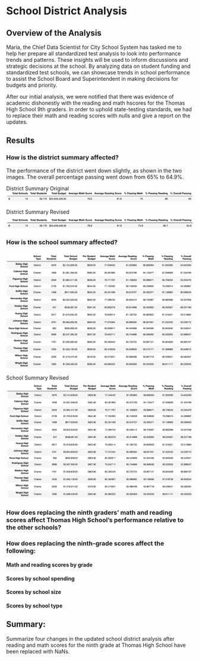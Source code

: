 # School District Analysis

## Overview of the Analysis
Maria, the Chief Data Scientist for City School System has tasked me to help her prepare all standardized test analysis to look into performance trends and patterns. These insights will be used to inform discussions and strategic decisions at the school. By analyzing data on student funding and standardized test schools, we can showcase trends in school performance to assist the School Board and Superintendent in making decisions for budgets and priority. 

After our initial analysis, we were notified that there was evidence of academic dishonestly with the reading and math hscores for the Thomas High School 9th graders. In order to uphold state-testing standards, we had to replace their math and reading scores with nulls and give a report on the updates.

## Results


### How is the district summary affected?

The performance of the district went down slightly, as shown in the two images. The overall percentage passing went down from 65% to 64.9%. 

District Summary Original
![District Summary Revised](https://github.com/chloebellehooton/School_District_Analysis/blob/main/Images/district_summary_before.png)

District Summary Revised
![District Summary Revised](https://github.com/chloebellehooton/School_District_Analysis/blob/main/Images/district_summary_after.png)


### How is the school summary affected?

![School Summary Original](https://github.com/chloebellehooton/School_District_Analysis/blob/main/Images/per_school_summary_before.png)


School Summary Revised
![School Summary Revised](https://github.com/chloebellehooton/School_District_Analysis/blob/main/Images/per_school_summary_after.png)

### How does replacing the ninth graders’ math and reading scores affect Thomas High School’s performance relative to the other schools?

### How does replacing the ninth-grade scores affect the following:

#### Math and reading scores by grade
#### Scores by school spending
#### Scores by school size
#### Scores by school type


## Summary: 

Summarize four changes in the updated school district analysis after reading and math scores for the ninth grade at Thomas High School have been replaced with NaNs.
